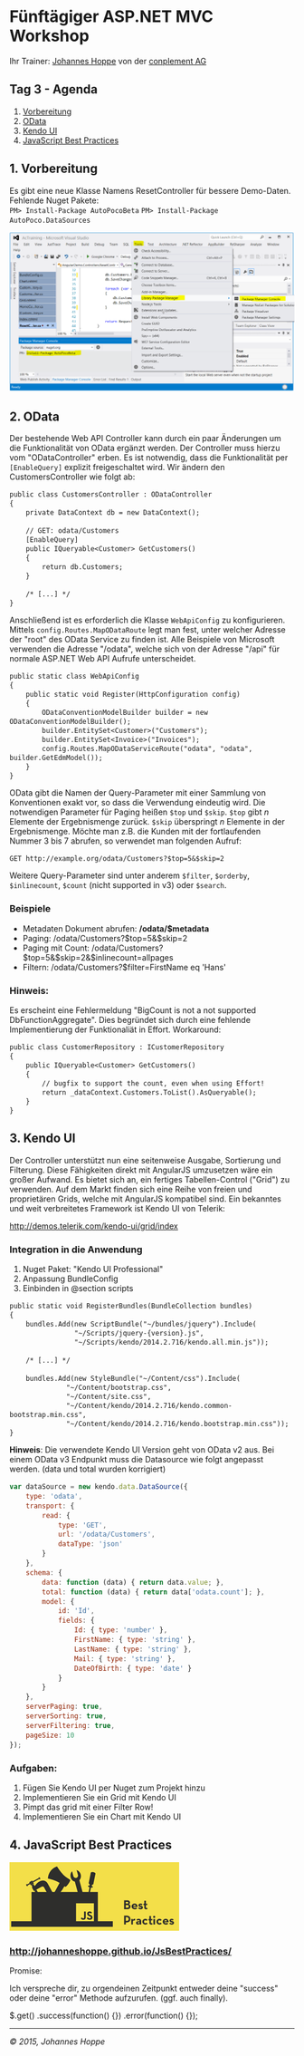 # Fünftägiger ASP.NET MVC Workshop
Ihr Trainer: [Johannes Hoppe](http://www.haushoppe-its.de) von der [conplement AG](http://www.conplement.de/)

## Tag 3 - Agenda

1. [Vorbereitung](#vorbereitung)
2. [OData](#odata)
3. [Kendo UI](#kendo)
4. [JavaScript Best Practices](#javascript)


<a name="vorbereitung"></a>
## 1. Vorbereitung


Es gibt eine neue Klasse Namens ResetController für bessere Demo-Daten.
Fehlende Nuget Pakete:  
`PM> Install-Package AutoPocoBeta`
`PM> Install-Package AutoPoco.DataSources`


![Screenshot](Images/nuget_console.png)


<a name="odata"></a>
## 2. OData

Der bestehende Web API Controller kann durch ein paar Änderungen um die Funktionalität von OData ergänzt werden. Der Controller muss hierzu vom "ODataController" erben. Es ist notwendig, dass die Funktionalität per `[EnableQuery]` explizit freigeschaltet wird. Wir ändern den CustomersController wie folgt ab:

~~~~~
public class CustomersController : ODataController
{
    private DataContext db = new DataContext();

    // GET: odata/Customers
    [EnableQuery]
    public IQueryable<Customer> GetCustomers()
    {
        return db.Customers;
    }

    /* [...] */
}
~~~~~

Anschließend ist es erforderlich die Klasse `WebApiConfig` zu konfigurieren. Mittels `config.Routes.MapODataRoute` legt man fest, unter welcher Adresse der "root" des OData Service zu finden ist. Alle Beispiele von Microsoft verwenden die Adresse "/odata", welche sich von der Adresse "/api" für normale ASP.NET Web API Aufrufe unterscheidet.  

~~~~~
public static class WebApiConfig
{
    public static void Register(HttpConfiguration config)
    {
        ODataConventionModelBuilder builder = new ODataConventionModelBuilder();
        builder.EntitySet<Customer>("Customers");
        builder.EntitySet<Invoice>("Invoices");
        config.Routes.MapODataServiceRoute("odata", "odata", builder.GetEdmModel());
    }
}
~~~~~

OData gibt die Namen der Query-Parameter mit einer Sammlung von Konventionen exakt vor, so dass die Verwendung eindeutig wird. Die notwendigen Parameter für Paging heißen `$top` und `$skip`. `$top` gibt *n* Elemente der Ergebnismenge zurück. `$skip` überspringt *n* Elemente in der Ergebnismenge. Möchte man z.B. die Kunden mit der fortlaufenden Nummer 3 bis 7 abrufen, so verwendet man folgenden Aufruf:

~~~~~
GET http://example.org/odata/Customers?$top=5&$skip=2
~~~~~

Weitere Query-Parameter sind unter anderem `$filter`, `$orderby`, `$inlinecount`, `$count` (nicht supported in v3) oder `$search`. 

### Beispiele
* Metadaten Dokument abrufen: **/odata/$metadata**
* Paging: /odata/Customers?$top=5&$skip=2
* Paging mit Count: /odata/Customers?$top=5&$skip=2&$inlinecount=allpages
* Filtern: /odata/Customers?$filter=FirstName eq 'Hans'

### Hinweis:

Es erscheint eine Fehlermeldung "BigCount is not a not supported DbFunctionAggregate".
Dies begründet sich durch eine fehlende Implementierung der Funktionaliät in Effort.
Workaround:

```
public class CustomerRepository : ICustomerRepository
{
    public IQueryable<Customer> GetCustomers()
    {
        // bugfix to support the count, even when using Effort!
        return _dataContext.Customers.ToList().AsQueryable();
    }
}
```


<a name="kendo"></a>
## 3. Kendo UI

Der Controller unterstützt nun eine seitenweise Ausgabe, Sortierung und Filterung. Diese Fähigkeiten direkt mit AngularJS umzusetzen wäre ein großer Aufwand. Es bietet sich an, ein fertiges Tabellen-Control ("Grid") zu verwenden. Auf dem Markt finden sich eine Reihe von freien und proprietären Grids, welche mit AngularJS kompatibel sind. Ein bekanntes und weit verbreitetes Framework ist Kendo UI von Telerik:

http://demos.telerik.com/kendo-ui/grid/index

### Integration in die Anwendung

1. Nuget Paket: "Kendo UI Professional"
2. Anpassung BundleConfig
3. Einbinden in @section scripts

```
public static void RegisterBundles(BundleCollection bundles)
{
    bundles.Add(new ScriptBundle("~/bundles/jquery").Include(
                "~/Scripts/jquery-{version}.js",
                "~/Scripts/kendo/2014.2.716/kendo.all.min.js"));

    /* [...] */

    bundles.Add(new StyleBundle("~/Content/css").Include(
              "~/Content/bootstrap.css",
              "~/Content/site.css",      
              "~/Content/kendo/2014.2.716/kendo.common-bootstrap.min.css",
              "~/Content/kendo/2014.2.716/kendo.bootstrap.min.css"));
}

```

**Hinweis**: Die verwendete Kendo UI Version geht von OData v2 aus.
Bei einem OData v3 Endpunkt muss die Datasource wie folgt angepasst werden. (data und total wurden korrigiert)

```js
var dataSource = new kendo.data.DataSource({
    type: 'odata',
    transport: {
        read: {
            type: 'GET',
            url: '/odata/Customers',
            dataType: 'json'
        }
    },
    schema: {
        data: function (data) { return data.value; },
        total: function (data) { return data['odata.count']; },
        model: {
            id: 'Id',
            fields: {
                Id: { type: 'number' },
                FirstName: { type: 'string' },
                LastName: { type: 'string' },
                Mail: { type: 'string' },
                DateOfBirth: { type: 'date' }
            }
        }
    },
    serverPaging: true,
    serverSorting: true,
    serverFiltering: true,
    pageSize: 10
});

```

### Aufgaben:

1. Fügen Sie Kendo UI per Nuget zum Projekt hinzu
2. Implementieren Sie ein Grid mit Kendo UI
3. Pimpt das grid mit einer Filter Row!
3. Implementieren Sie ein Chart mit Kendo UI


<a name="javascript"></a>
## 4. JavaScript Best Practices

![JavaScript](Images/best_practices_logo.png)
### http://johanneshoppe.github.io/JsBestPractices/

Promise:

Ich verspreche dir, zu orgendeinen Zeitpunkt entweder deine "success" oder deine "error" Methode aufzurufen. (ggf. auch finally).

$.get()
  .success(function() {})
  .error(function() {});

<hr>

_&copy; 2015, Johannes Hoppe_
